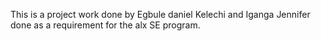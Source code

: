 This is a project work done by Egbule daniel Kelechi and Iganga Jennifer
done as a requirement for the alx SE program.
